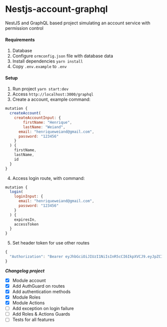 # Nestjs-account-graphql

NestJS and GraphQL based project simulating an account service with permission control

#### Requirements

1. Database
2. Configure `ormconfig.json` file with database data
3. Install dependencies `yarn install`
4. Copy `.env.example` to `.env`

#### Setup

1. Run project `yarn start:dev`
2. Access `http://localhost:3000/graphql`
3. Create a account, example command:

```js
mutation {
  createAccount(
    createAccountInput: {
     	firstName: "Henrique",
    	lastName: "Weiand",
      email: "henriqueweiand@gmail.com",
      password: "123456"
    }
  ) {
    firstName,
    lastName,
    id
  }
}
```

4. Access login route, with command:

```js
mutation {
  login(
    loginInput: {
      email: "henriqueweiand@gmail.com",
      password: "123456"
    }
  ) {
    expiresIn,
    accessToken
  }
}
```

5. Set header token for use other routes

```js
{
  "Authorization": "Bearer eyJhbGciOiJIUzI1NiIsInR5cCI6IkpXVCJ9.eyJpZCI6Ijc5YTdhNjgwLTRlMWYtNDU5OC1hNjk1LTExNWEwZTkxM2JlYyIsImVtYWlsIjoiaGVucmlxdWV3ZWlhbmRAZ21haWwuY29tIiwiaWF0IjoxNTg2NjE3OTY1LCJleHAiOjE1ODY2MjE1NjV9.Sqv24CLalMw1YiTeAsPDKeuchIMSHii-N64RMVBV0f8"
}
```

**_Changelog project_**

-   [x] Module account
-   [x] Add AuthGuard on routes
-   [x] Add authentication methods
-   [x] Module Roles
-   [x] Module Actions
-   [ ] Add exception on login failure
-   [ ] Add Roles & Actions Guards
-   [ ] Tests for all features
